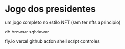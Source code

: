 # Jogo dos presidentes
um jogo completo no estilo NFT (sem ter nfts a principio)




db browser
sqlviewer

fly.io
vercel
github action
shell script
controles